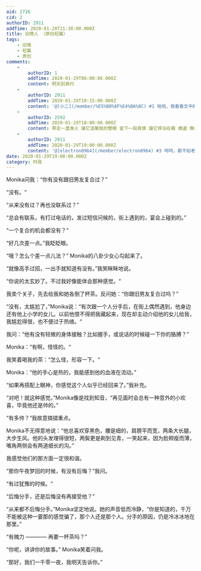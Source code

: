 ```yaml
---
aid: 2726
cid: 2
authorID: 2911
addTime: 2020-01-28T21:30:00.000Z
title: 旧情人 （原创短篇）
tags:
    - 旧情
    - 短篇
    - 原创
comments:
    -
        authorID: 1
        addTime: 2020-01-29T06:00:00.000Z
        content: 明天别爽约
    -
        authorID: 2911
        addTime: 2020-01-29T10:15:00.000Z
        content: '@[小二](/member/%E5%B0%8F%E4%BA%8C) #1 哈哈，我看看文中的“我”有没有空：）。'
    -
        authorID: 2592
        addTime: 2020-01-29T18:00:00.000Z
        content: 帶走一盞漁火 讓它溫暖我的雙眼 留下一段真情 讓它停泊在楓 橋邊 無助的我 已經疏遠了那份情感 許多年以後卻發覺 又回到你面 前
    -
        authorID: 2911
        addTime: 2020-01-29T19:00:00.000Z
        content: '@[electron8964](/member/electron8964) #3 呵呵，歌不如老，人不如旧的意思吗？'
date: 2020-01-29T19:00:00.000Z
category: 时政
---
```


Monika问我：“你有没有跟旧男友复合过？”

“没有。“

“从来没有过？再也没联系过？”

“总会有联系，有打过电话的，发过短信问候的，街上遇到的，宴会上碰到的。”

“一个复合的机会都没有？”

“好几次差一点。”我眨眨眼。

“哦？怎么个差一点儿法？” Monika的八卦少女心勾起来了。

“就像高手过招，一出手就知道有没有。”我笑眯眯地说。

“你说的太玄妙了。不过我好像能体会那种感觉。“

我卖个关子，先去给我和她各倒了杯茶。反问她：“你跟旧男友复合过吗？”

“没有，太尴尬了，”Monika说：“有次跟一个人分手后，在街上偶然遇到，他身边还有他上小学的女儿。以前他恨不得把我藏起来，现在却主动介绍他的女儿给我，我尴尬得很，也不便过于热络。“

我问：“他有没有轻微的身体接触？比如握手，或说话的时候碰一下你的胳膊？”

Monika：“有啊，怪怪的。“

我笑着喝我的茶：“怎么怪，形容一下。“

Monika：“他的手心是热的，我能感到他的血液在流动。”

“如果再搭配上眼神，你感觉这个人似乎已经回来了。”我补充。

“对吧！就这种感觉。”Monika像是找到知音，“再见面时会总有一种意外的小欢喜，毕竟他还是帅的。”

“有多帅？“我故意搞错重点。

Monika不无得意地说：“他总喜欢穿黑色，腰是细的，肩膀平而宽，两条大长腿，大步生风。他的头发理得很短，两鬓更是剃到见青，一笑起来，因为脸颊瘦而薄，嘴角两侧会有两道细长的沟。”

我感觉他们的那方面一定很和谐。

“那你午夜梦回的时候，有没有后悔？”我问。

“有过犹豫的时候。“

“后悔分手，还是后悔没有再接受他？”

“从来都不后悔分手。”Monika坚定地说。她的声音低而冷静，“你是知道的，千万不能被这种一霎那的感觉骗了，那个人还是那个人。分手的原因，仍是冷冰冰地在那里。”

“有魄力 ———— 再要一杯茶吗？”

“你呢，讲讲你的故事。” Monika笑着问我。

“那好，我们一千零一夜，我明天告诉你。”
